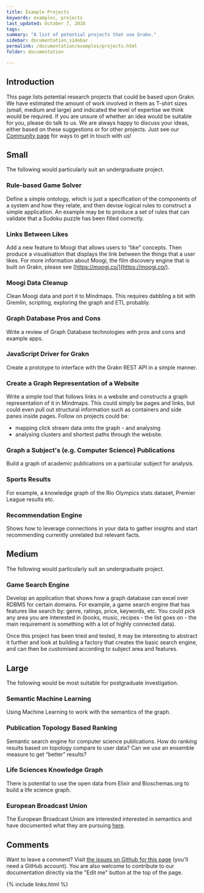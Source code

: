 ```yaml
---
title: Example Projects
keywords: examples, projects
last_updated: October 7, 2016
tags: 
summary: "A list of potential projects that use Grakn."
sidebar: documentation_sidebar
permalink: /documentation/examples/projects.html
folder: documentation

---
```


## Introduction

This page lists potential research projects that could be based upon Grakn. We have estimated the amount of work involved in them as T-shirt sizes (small, medium and large) and indicated the level of expertise we think would be required. If you are unsure of whether an idea would be suitable for you, please do talk to us. We are always happy to discuss your ideas, either based on these suggestions or for other projects. Just see our [Community page](https://grakn.ai/community.html) for ways to get in touch with us!

## Small

The following would particularly suit an undergraduate project.

### Rule-based Game Solver   
Define a simple ontology, which is just a specification of the components of a system and how they relate, and then devise logical rules to construct a simple application. An example may be to produce a set of rules that can validate that a Sudoku puzzle has been filled correctly.

### Links Between Likes
Add a new feature to Moogi that allows users to “like” concepts. Then produce a visualisation that displays the link between the things that a user likes. For more information about Moogi, the film discovery engine that is built on Grakn, please see [https://moogi.co/](https://moogi.co/).

### Moogi Data Cleanup
Clean Moogi data and port it to Mindmaps. This requires dabbling a bit with Gremlin, scripting, exploring the graph and ETL probably.

### Graph Database Pros and Cons
Write a review of Graph Database technologies with pros and cons and example apps.

### JavaScript Driver for Grakn
Create a prototype to interface with the Grakn REST API in a simple manner.

### Create a Graph Representation of a Website
Write a simple tool that follows links in a website and constructs a graph representation of it in Mindmaps. This could simply be pages and links, but could even pull out structural information such as containers and side panes inside pages. Follow on projects could be:   
 - mapping click stream data onto the graph - and analysing
 - analysing clusters and shortest paths through the website.

### Graph a Subject's (e.g. Computer Science) Publications
Build a graph of academic publications on a particular subject for analysis.

### Sports Results
For example, a knowledge graph of the Rio Olympics stats dataset, Premier League results etc.

### Recommendation Engine
Shows how to leverage connections in your data to gather insights and start recommending currently unrelated but relevant facts.

## Medium

The following would particularly suit an undergraduate project.

### Game Search Engine   
Develop an application that shows how a graph database can excel over RDBMS for certain domains. For example, a game search engine that has features like search by: genre, ratings, price, keywords, etc. You could pick any area you are interested in (books, music, recipes - the list goes on - the main requirement is something with a lot of highly connected data).   

Once this project has been tried and tested, it may be interesting to abstract it further and look at building a factory that creates the basic search engine, and can then be customised according to subject area and features.      

## Large

The following would be most suitable for postgraduate investigation.

### Semantic Machine Learning
Using Machine Learning to work with the semantics of the graph. 

### Publication Topology Based Ranking   
Semantic search engine for computer science publications. How do ranking results based on topology compare to user data? Can we use an ensemble measure to get “better” results?

### Life Sciences Knowledge Graph
There is potential to use the open data from Elixir and Bioschemas.org to build a life science graph.

### European Broadcast Union 
The European Broadcast Union are interested interested in semantics and have documented what they are pursuing [here](https://nlpdbpedia2016.files.wordpress.com/2016/09/nlpdbpedia2016_paper_1.pdf).

## Comments
Want to leave a comment? Visit <a href="https://github.com/graknlabs/docs/issues/27" target="_blank">the issues on Github for this page</a> (you'll need a GitHub account). You are also welcome to contribute to our documentation directly via the "Edit me" button at the top of the page.

{% include links.html %}



	